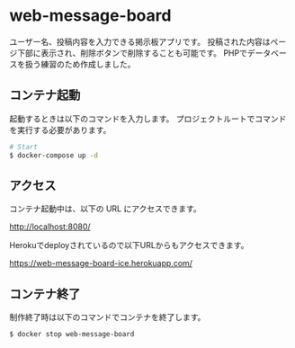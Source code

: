 # web-message-board
ユーザー名、投稿内容を入力できる掲示板アプリです。
投稿された内容はページ下部に表示され、削除ボタンで削除することも可能です。
PHPでデータベースを扱う練習のため作成しました。

## コンテナ起動

起動するときは以下のコマンドを入力します。
プロジェクトルートでコマンドを実行する必要があります。

```sh
# Start
$ docker-compose up -d
```

## アクセス

コンテナ起動中は、以下の URL にアクセスできます。

<http://localhost:8080/>

Herokuでdeployされているので以下URLからもアクセスできます。

https://web-message-board-ice.herokuapp.com/

## コンテナ終了

制作終了時は以下のコマンドでコンテナを終了します。

```sh
$ docker stop web-message-board
```
